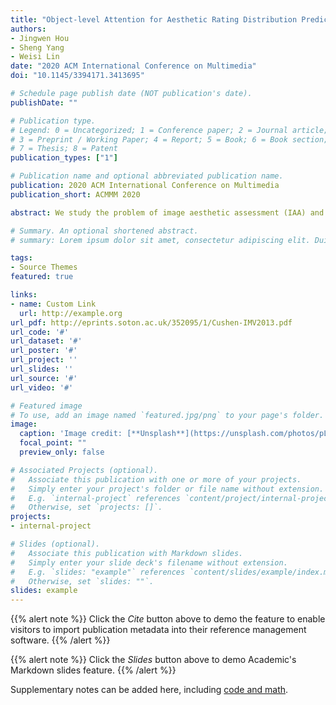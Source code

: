 ```yaml
---
title: "Object-level Attention for Aesthetic Rating Distribution Prediction"
authors:
- Jingwen Hou
- Sheng Yang
- Weisi Lin
date: "2020 ACM International Conference on Multimedia"
doi: "10.1145/3394171.3413695"

# Schedule page publish date (NOT publication's date).
publishDate: ""

# Publication type.
# Legend: 0 = Uncategorized; 1 = Conference paper; 2 = Journal article;
# 3 = Preprint / Working Paper; 4 = Report; 5 = Book; 6 = Book section;
# 7 = Thesis; 8 = Patent
publication_types: ["1"]

# Publication name and optional abbreviated publication name.
publication: 2020 ACM International Conference on Multimedia
publication_short: ACMMM 2020

abstract: We study the problem of image aesthetic assessment (IAA) and aim to automatically predict the image aesthetic quality in the form of discrete distribution, which is particularly important in IAA due to its nature of having possibly higher diversification of agreement for aesthetics. Previous works show the effectiveness of utilizing object-agnostic attention mechanisms to selectively concentrate on more contributive regions for IAA, e.g., attention is learned to weight pixels of input images when inferring aesthetic values. However, as suggested by some neuropsychology studies, the basic units of human attention are visual objects, i.e., the trace of human attention follows a series of objects. This inspires us to predict contributions of different regions at object level for better aesthetics evaluation. With our framework, region-of-interests (RoIs) are proposed by an object detector, and each RoI is associated with a regional feature vector. Then the contribution of each regional feature to the aesthetics prediction is adaptively determined. To the best of our knowledge, this is the first work modeling object-level attention for IAA and experimental results confirm the superiority of our framework over previous relevant methods.

# Summary. An optional shortened abstract.
# summary: Lorem ipsum dolor sit amet, consectetur adipiscing elit. Duis posuere tellus ac convallis placerat. Proin tincidunt magna sed ex sollicitudin condimentum.

tags:
- Source Themes
featured: true

links:
- name: Custom Link
  url: http://example.org
url_pdf: http://eprints.soton.ac.uk/352095/1/Cushen-IMV2013.pdf
url_code: '#'
url_dataset: '#'
url_poster: '#'
url_project: ''
url_slides: ''
url_source: '#'
url_video: '#'

# Featured image
# To use, add an image named `featured.jpg/png` to your page's folder. 
image:
  caption: 'Image credit: [**Unsplash**](https://unsplash.com/photos/pLCdAaMFLTE)'
  focal_point: ""
  preview_only: false

# Associated Projects (optional).
#   Associate this publication with one or more of your projects.
#   Simply enter your project's folder or file name without extension.
#   E.g. `internal-project` references `content/project/internal-project/index.md`.
#   Otherwise, set `projects: []`.
projects:
- internal-project

# Slides (optional).
#   Associate this publication with Markdown slides.
#   Simply enter your slide deck's filename without extension.
#   E.g. `slides: "example"` references `content/slides/example/index.md`.
#   Otherwise, set `slides: ""`.
slides: example
---
```


{{% alert note %}}
Click the *Cite* button above to demo the feature to enable visitors to import publication metadata into their reference management software.
{{% /alert %}}

{{% alert note %}}
Click the *Slides* button above to demo Academic's Markdown slides feature.
{{% /alert %}}

Supplementary notes can be added here, including [code and math](https://sourcethemes.com/academic/docs/writing-markdown-latex/).

